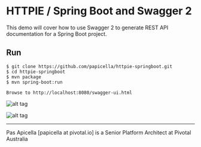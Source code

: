 <h1>HTTPIE / Spring Boot and Swagger 2</h1>

This demo will cover how to use Swagger 2 to generate REST API documentation for a Spring Boot project.

## Run 

```
$ git clone https://github.com/papicella/httpie-springboot.git
$ cd httpie-springboot
$ mvn package
$ mvn spring-boot:run

Browse to http://localhost:8080/swagger-ui.html
```

![alt tag](https://image.ibb.co/gYbGHa/springboot_swagger_1.png)

![alt tag](https://image.ibb.co/do43xa/springboot_swagger_2.png)

<hr />
Pas Apicella [papicella at pivotal.io] is a Senior Platform Architect at Pivotal Australia 